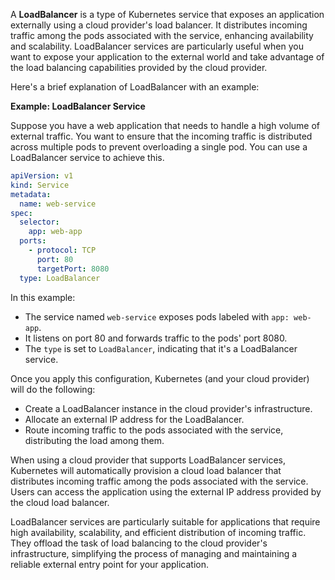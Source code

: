 A **LoadBalancer** is a type of Kubernetes service that exposes an application externally using a cloud provider's load balancer. It distributes incoming traffic among the pods associated with the service, enhancing availability and scalability. LoadBalancer services are particularly useful when you want to expose your application to the external world and take advantage of the load balancing capabilities provided by the cloud provider.

Here's a brief explanation of LoadBalancer with an example:

**Example: LoadBalancer Service**

Suppose you have a web application that needs to handle a high volume of external traffic. You want to ensure that the incoming traffic is distributed across multiple pods to prevent overloading a single pod. You can use a LoadBalancer service to achieve this.

```yaml
apiVersion: v1
kind: Service
metadata:
  name: web-service
spec:
  selector:
    app: web-app
  ports:
    - protocol: TCP
      port: 80
      targetPort: 8080
  type: LoadBalancer
```

In this example:
- The service named `web-service` exposes pods labeled with `app: web-app`.
- It listens on port 80 and forwards traffic to the pods' port 8080.
- The `type` is set to `LoadBalancer`, indicating that it's a LoadBalancer service.

Once you apply this configuration, Kubernetes (and your cloud provider) will do the following:

- Create a LoadBalancer instance in the cloud provider's infrastructure.
- Allocate an external IP address for the LoadBalancer.
- Route incoming traffic to the pods associated with the service, distributing the load among them.

When using a cloud provider that supports LoadBalancer services, Kubernetes will automatically provision a cloud load balancer that distributes incoming traffic among the pods associated with the service. Users can access the application using the external IP address provided by the cloud load balancer.

LoadBalancer services are particularly suitable for applications that require high availability, scalability, and efficient distribution of incoming traffic. They offload the task of load balancing to the cloud provider's infrastructure, simplifying the process of managing and maintaining a reliable external entry point for your application.

